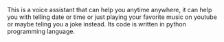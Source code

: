 This is a voice assistant that can help you anytime anywhere, 
it can help you with  telling date or time or just playing your favorite music on youtube or maybe teling you a joke instead.
Its code is written in python programming language.
